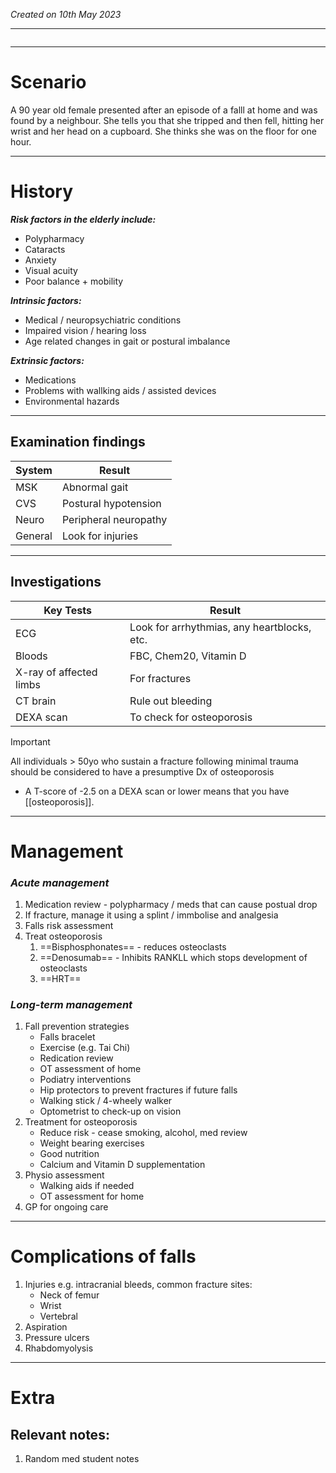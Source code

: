 *Created on 10th May 2023*

---
```toc
```
---

# Scenario
A 90 year old female presented after an episode of a falll at home and was found by a neighbour. She tells you that she tripped and then fell, hitting her wrist and her head on a cupboard. She thinks she was on the floor for one hour.

--- 
# History
***Risk factors in the elderly include:***
- Polypharmacy
- Cataracts
- Anxiety
- Visual acuity
- Poor balance + mobility 

***Intrinsic factors:***
- Medical / neuropsychiatric conditions
- Impaired vision / hearing loss
- Age related changes in gait or postural imbalance

***Extrinsic factors:***
- Medications
- Problems with wallking aids / assisted devices
- Environmental hazards

---

## Examination findings
| System  | Result                |
| ------- | --------------------- |
| MSK     | Abnormal gait         |
| CVS     | Postural hypotension  |
| Neuro   | Peripheral neuropathy |
| General | Look for injuries     |

---

## Investigations
| Key Tests               | Result                                      |
| ----------------------- | ------------------------------------------- |
| ECG                     | Look for arrhythmias, any heartblocks, etc. |
| Bloods                  | FBC, Chem20, Vitamin D                      |
| X-ray of affected limbs | For fractures                               |
| CT brain                | Rule out bleeding                           |
| DEXA scan               | To check for osteoporosis                                            |


>[!Important]
>All individuals > 50yo who sustain a fracture following minimal trauma should be considered to have a presumptive Dx of osteoporosis
>- A T-score of -2.5 on a DEXA scan or lower means that you have [[osteoporosis]].

---

# Management
### *Acute management*
1. Medication review - polypharmacy / meds that can cause postual drop
2. If fracture, manage it using a splint / immbolise and analgesia
3. Falls risk assessment
4. Treat osteoporosis 
	1. ==Bisphosphonates== - reduces osteoclasts
	2. ==Denosumab== - Inhibits RANKLL which stops development of osteoclasts 
	3. ==HRT== 

### *Long-term management*
1. Fall prevention strategies
	- Falls bracelet
	- Exercise (e.g. Tai Chi)
	- Redication review
	- OT assessment of home 
	- Podiatry interventions
	- Hip protectors to prevent fractures if future falls 
	- Walking stick / 4-wheely walker
	- Optometrist to check-up on vision
1. Treatment for osteoporosis
	- Reduce risk - cease smoking, alcohol, med review
	- Weight bearing exercises
	- Good nutrition 
	- Calcium and Vitamin D supplementation
2. Physio assessment
	- Walking aids if needed 
	- OT assessment for home
3. GP for ongoing care


---

# Complications of falls
1. Injuries e.g. intracranial bleeds, common fracture sites:
	- Neck of femur
	- Wrist
	- Vertebral 
2. Aspiration
3. Pressure ulcers
4. Rhabdomyolysis 

---

# Extra
## Relevant notes:
1. Random med student notes